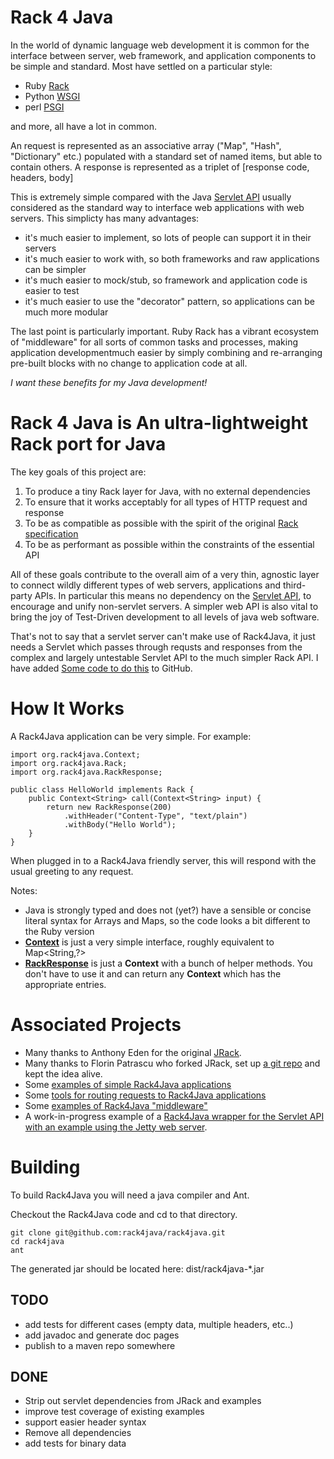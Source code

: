 # Rack 4 Java

In the world of dynamic language web development it is common for the interface between server, 
web framework, and application components to be simple and standard. Most have settled on a particular style:

* Ruby [Rack][1]
* Python [WSGI][8]
* perl [PSGI][9]

and more, all have a lot in common.

An request is represented as an associative array ("Map", "Hash", "Dictionary" etc.) populated with 
a standard set of named items, but able to contain others. A response is represented as a triplet of 
[response code, headers, body]

This is extremely simple compared with the Java [Servlet API][3] usually considered as 
the standard way to interface web applications with web servers. This simplicty has many advantages:

* it's much easier to implement, so lots of people can support it in their servers
* it's much easier to work with, so both frameworks and raw applications can be simpler
* it's much easier to mock/stub, so framework and application code is easier to test
* it's much easier to use the "decorator" pattern, so applications can be much more modular

The last point is particularly important. Ruby Rack has a vibrant ecosystem of "middleware" for all sorts of 
common tasks and processes, making application developmentmuch easier by simply combining and re-arranging 
pre-built blocks with no change to application code at all.

_I want these benefits for my Java development!_

# Rack 4 Java is An ultra-lightweight Rack port for Java

The key goals of this project are:

1. To produce a tiny Rack layer for Java, with no external dependencies
2. To ensure that it works acceptably for all types of HTTP request and response
3. To be as compatible as possible with the spirit of the original [Rack specification][2]
4. To be as performant as possible within the constraints of the essential API

All of these goals contribute to the overall aim of a very thin, agnostic layer to connect wildly different types 
of web servers, applications and third-party APIs. In particular this means no dependency on the [Servlet API][3], 
to encourage and unify non-servlet servers. A simpler web API is also vital to bring the joy of Test-Driven development 
to all levels of java web software. 

That's not to say that a servlet server can't make use of Rack4Java, it just needs a Servlet which passes 
through requsts and responses from the complex and largely untestable Servlet API to the much simpler Rack API. 
I have added [Some code to do this][6] to GitHub.

# How It Works

A Rack4Java application can be very simple. For example:

    import org.rack4java.Context;
    import org.rack4java.Rack;
    import org.rack4java.RackResponse;

    public class HelloWorld implements Rack {
        public Context<String> call(Context<String> input) {
            return new RackResponse(200)
        	    .withHeader("Content-Type", "text/plain")
        	    .withBody("Hello World");
        }
    }
  
When plugged in to a Rack4Java friendly server, this will respond with the usual greeting to any request.

Notes:
* Java is strongly typed and does not (yet?) have a sensible or concise literal syntax for Arrays and Maps, so the code looks a bit different to the Ruby version
* [**Context**](blob/master/src/main/java/org/rack4java/Context.java) is just a very simple interface, roughly equivalent to Map&lt;String,?&gt;
* [**RackResponse**](blob/master/src/main/java/org/rack4java/RackResponse.java) is just a **Context** with a bunch of helper methods. You don't have to use it and can return any **Context** which has the appropriate entries.

# Associated Projects

* Many thanks to Anthony Eden for the original [JRack][4].
* Many thanks to Florin Patrascu who forked JRack, set up [a git repo][5] and kept the idea alive.
* Some [examples of simple Rack4Java applications][10] 
* Some [tools for routing requests to Rack4Java applications][7] 
* Some [examples of Rack4Java "middleware"][11] 
* A work-in-progress example of a [Rack4Java wrapper for the Servlet API with an example using the Jetty web server][6].

# Building

To build Rack4Java you will need a java compiler and Ant.

Checkout the Rack4Java code and cd to that directory.

    git clone git@github.com:rack4java/rack4java.git
    cd rack4java
    ant

The generated jar should be located here: dist/rack4java-*.jar

TODO
----

* add tests for different cases (empty data, multiple headers, etc..)
* add javadoc and generate doc pages
* publish to a maven repo somewhere

DONE
----

* Strip out servlet dependencies from JRack and examples
* improve test coverage of existing examples
* support easier header syntax 
* Remove all dependencies
* add tests for binary data


[1]: http://rack.rubyforge.org
[2]: http://rack.rubyforge.org/doc/files/SPEC.html
[3]: http://www.oracle.com/technetwork/java/javaee/servlet/index.html
[4]: https://sourceforge.net/projects/approvaltests/files/
[5]: https://github.com/florinpatrascu/jrack
[6]: https://github.com/rack4java/rack4java-servlet
[7]: https://github.com/rack4java/rack4java-router
[8]: http://www.python.org/dev/peps/pep-3333/ 
[9]: http://search.cpan.org/~miyagawa/PSGI-1.10/PSGI.pod
[10]: https://github.com/rack4java/rack4java-examples
[11]: https://github.com/rack4java/rack4java-middleware

